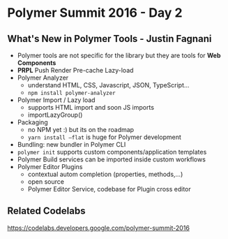 # Polymer Summit 2016 - Day 2

## What's New in Polymer Tools - Justin Fagnani

- Polymer tools are not specific for the library but they are tools for **Web Components**
- **PRPL** Push Render Pre-cache Lazy-load
- Polymer Analyzer
  - understand HTML, CSS, Javascript, JSON, TypeScript...
  - ```npm install polymer-analyzer```
- Polymer Import / Lazy load
  - supports HTML import and soon JS imports
  - importLazyGroup()
- Packaging
  - no NPM yet :) but its on the roadmap
  - ```yarn install —flat``` is huge for Polymer development
- Bundling: new bundler in Polymer CLI
- ```polymer init``` supports custom components/application templates
- Polymer Build services can be imported inside custom workflows
- Polymer Editor Plugins
  - contextual autom completion (properties, methods,...)
  - open source
  - Polymer Editor Service, codebase for Plugin cross editor

## Related Codelabs

https://codelabs.developers.google.com/polymer-summit-2016